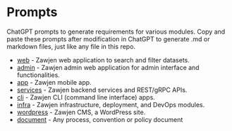 # Prompts

ChatGPT prompts to generate requirements for various modules. Copy and paste these prompts after modification in ChatGPT to generate .md or markdown files, just like any file in this repo.


- [web](web.md) - Zawjen web application to search and filter datasets.  
- [admin](admin.md) - Zawjen admin web application for admin interface and functionalities.  
- [app](app.md) - Zawjen mobile app.  
- [services](services.md) - Zawjen backend services and REST/gRPC APIs.  
- [cli](cli.md) - Zawjen CLI (command line interface) apps.  
- [infra](infra.md) - Zawjen infrastructure, deployment, and DevOps modules.  
- [wordpress](wordpress.md) - Zawjen CMS, a WordPress site.
- [document](document.md) - Any process, convention or policy document
